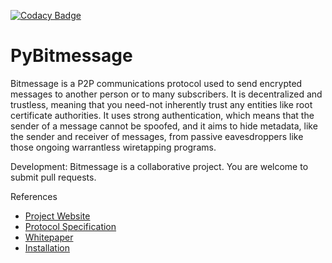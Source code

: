 [![Codacy Badge](https://api.codacy.com/project/badge/Grade/16ab2dd33ae74d12859f329163b58595)](https://www.codacy.com/app/sigoa/PyBitmessage?utm_source=github.com&utm_medium=referral&utm_content=sigoa/PyBitmessage&utm_campaign=badger)

PyBitmessage
============

Bitmessage is a P2P communications protocol used to send encrypted messages to
another person or to many subscribers. It is decentralized and trustless,
meaning that you need-not inherently trust any entities like root certificate
authorities. It uses strong authentication, which means that the sender of a
message cannot be spoofed, and it aims to hide metadata, like the
sender and receiver of messages, from passive eavesdroppers like those ongoing
warrantless wiretapping programs.  

Development: Bitmessage is a collaborative project. You are welcome to submit pull requests. 

References
* [Project Website](https://bitmessage.org)
* [Protocol Specification](https://bitmessage.org/wiki/Protocol_specification)
* [Whitepaper](https://bitmessage.org/bitmessage.pdf)
* [Installation](https://bitmessage.org/wiki/Compiling_instructions)
